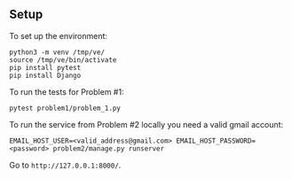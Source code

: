## Setup

To set up the environment:
```
python3 -m venv /tmp/ve/
source /tmp/ve/bin/activate
pip install pytest
pip install Django
```

To run the tests for Problem #1:
```
pytest problem1/problem_1.py
```

To run the service from Problem #2 locally you need a valid gmail account:
```
EMAIL_HOST_USER=<valid_address@gmail.com> EMAIL_HOST_PASSWORD=<password> problem2/manage.py runserver
```
Go to ```http://127.0.0.1:8000/```.
